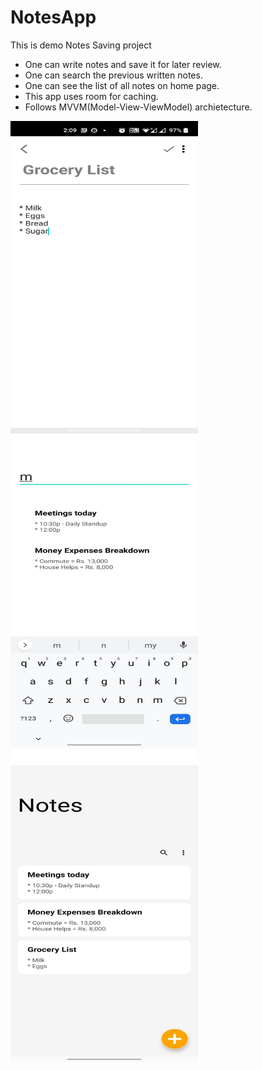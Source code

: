 # NotesApp

This is demo Notes Saving project

* One can write notes and save it for later review.
* One can search the previous written notes.
* One can see the list of all notes on home page.
* This app uses room for caching.
* Follows MVVM(Model-View-ViewModel) archietecture.

<img src="Notes.jpeg"  width="300" height="500"> &nbsp;&nbsp;&nbsp;&nbsp;&nbsp;&nbsp;&nbsp;&nbsp; <img src="Notes_Search.jpeg" width="300" height="500"> &nbsp;&nbsp;&nbsp;&nbsp;&nbsp;&nbsp;&nbsp;&nbsp;        <img src="home_screen.jpeg"  width="300" height="500">

